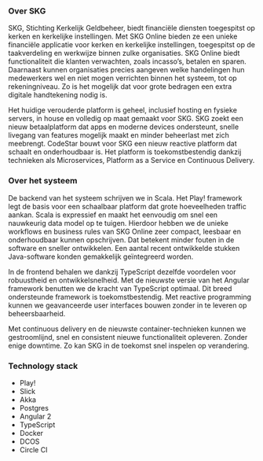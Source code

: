 ### Over SKG
SKG, Stichting Kerkelijk Geldbeheer, biedt financiële diensten toegespitst op kerken en kerkelijke instellingen. Met SKG Online bieden ze een unieke financiële applicatie voor kerken en kerkelijke instellingen, toegespitst op de taakverdeling en werkwijze binnen zulke organisaties. SKG Online biedt functionaliteit die klanten verwachten, zoals incasso’s, betalen en sparen. Daarnaast kunnen organisaties precies aangeven welke handelingen hun medewerkers wel en niet mogen verrichten binnen het systeem, tot op rekeningniveau. Zo is het mogelijk dat voor grote bedragen een extra digitale handtekening nodig is.

Het huidige verouderde platform is geheel, inclusief hosting en fysieke servers, in house en volledig op maat gemaakt voor SKG. SKG zoekt een nieuw betaalplatform dat apps en moderne devices ondersteunt, snelle livegang van features mogelijk maakt en minder beheerlast met zich meebrengt. CodeStar bouwt voor SKG een nieuw reactive platform dat schaalt en onderhoudbaar is. Het platform is toekomstbestendig dankzij technieken als Microservices, Platform as a Service en Continuous Delivery.

### Over het systeem
De backend van het systeem schrijven we in Scala. Het Play! framework legt de basis voor een schaalbaar platform dat grote hoeveelheden traffic aankan. Scala is expressief en maakt het eenvoudig om snel een nauwkeurig data model op te tuigen. Hierdoor hebben we de unieke workflows en business rules van SKG Online zeer compact, leesbaar en onderhoudbaar kunnen opschrijven. Dat betekent minder fouten in de software en sneller ontwikkelen. Een aantal recent ontwikkelde stukken Java-software konden gemakkelijk geïntegreerd worden.

In de frontend behalen we dankzij TypeScript dezelfde voordelen voor robuustheid en ontwikkelsnelheid. Met de nieuwste versie van het Angular framework benutten we de kracht van TypeScript optimaal. Dit breed ondersteunde framework is toekomstbestendig. Met reactive programming kunnen we geavanceerde user interfaces bouwen zonder in te leveren op beheersbaarheid.

Met continuous delivery en de nieuwste container-technieken kunnen we gestroomlijnd, snel en consistent nieuwe functionaliteit opleveren. Zonder enige downtime. Zo kan SKG in de toekomst snel inspelen op verandering.

### Technology stack
* Play!
* Slick
* Akka
* Postgres
* Angular 2
* TypeScript
* Docker
* DCOS
* Circle CI